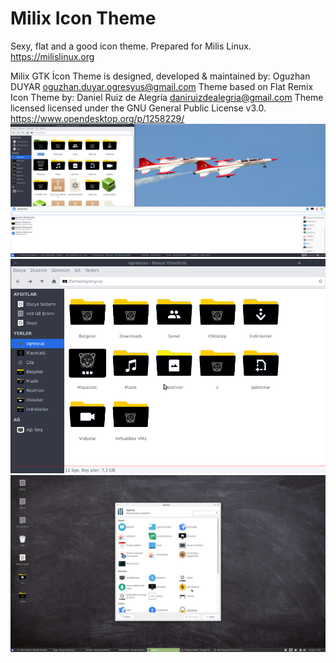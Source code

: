 # Milix Icon Theme
Sexy, flat and a good icon theme.
Prepared for Milis Linux. https://milislinux.org

Milix GTK İcon Theme is designed, developed & maintained by: Oguzhan DUYAR <oguzhan.duyar.ogresyus@gmail.com>
Theme based on Flat Remix Icon Theme by: Daniel Ruiz de Alegría <daniruizdealegria@gmail.com> 
Theme licensed licensed under the GNU General Public License v3.0.
https://www.opendesktop.org/p/1258229/
![alt text](https://github.com/OguzhanDUYAR/My-Themes/raw/master/ZParsICON/screenshots/s1.png)
![alt text](https://github.com/OguzhanDUYAR/My-Themes/raw/master/ZParsICON/screenshots/s2.png)
![alt text](https://github.com/OguzhanDUYAR/My-Themes/raw/master/ZParsICON/screenshots/s3.png)
